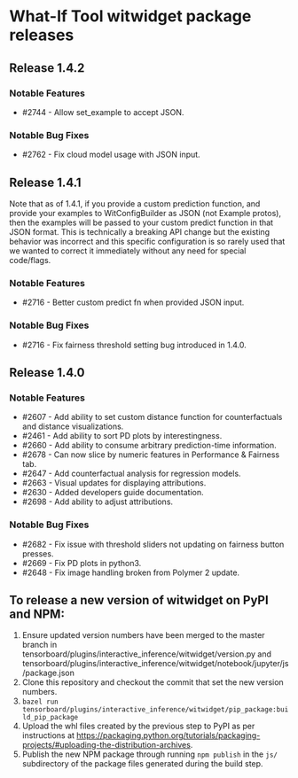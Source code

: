 # What-If Tool witwidget package releases

## Release 1.4.2

### Notable Features
- #2744 - Allow set_example to accept JSON.

### Notable Bug Fixes
- #2762 - Fix cloud model usage with JSON input.

## Release 1.4.1

Note that as of 1.4.1, if you provide a custom prediction function, and provide
your examples to WitConfigBuilder as JSON (not Example protos), then the
examples will be passed to your custom predict function in that JSON format.
This is technically a breaking API change but the existing behavior was
incorrect and this specific configuration is so rarely used that we wanted
to correct it immediately without any need for special code/flags.

### Notable Features
- #2716 - Better custom predict fn when provided JSON input.

### Notable Bug Fixes
- #2716 - Fix fairness threshold setting bug introduced in 1.4.0.

## Release 1.4.0

### Notable Features
- #2607 - Add ability to set custom distance function for counterfactuals and distance
  visualizations.
- #2461 - Add ability to sort PD plots by interestingness.
- #2660 - Add ability to consume arbitrary prediction-time information.
- #2678 - Can now slice by numeric features in Performance & Fairness tab.
- #2647 - Add counterfactual analysis for regression models.
- #2663 - Visual updates for displaying attributions.
- #2630 - Added developers guide documentation.
- #2698 - Add ability to adjust attributions.

### Notable Bug Fixes
- #2682 - Fix issue with threshold sliders not updating on fairness button presses.
- #2669 - Fix PD plots in python3.
- #2648 - Fix image handling broken from Polymer 2 update.

## To release a new version of witwidget on PyPI and NPM:

1. Ensure updated version numbers have been merged to the master branch in
tensorboard/plugins/interactive_inference/witwidget/version.py
and tensorboard/plugins/interactive_inference/witwidget/notebook/jupyter/js/package.json
2. Clone this repository and checkout the commit that set the new version numbers.
3. `bazel run tensorboard/plugins/interactive_inference/witwidget/pip_package:build_pip_package`
4. Upload the whl files created by the previous step to PyPI as per instructions
at https://packaging.python.org/tutorials/packaging-projects/#uploading-the-distribution-archives.
5. Publish the new NPM package through running `npm publish` in the `js/` subdirectory of the package
files generated during the build step.


